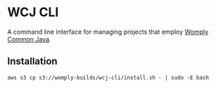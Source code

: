 # WCJ CLI

A command line interface for managing projects that employ [Womply Common Java](https://github.com/OtoAnalytics/womply-common-java/).

## Installation

```
aws s3 cp s3://womply-builds/wcj-cli/install.sh - | sudo -E bash
```
